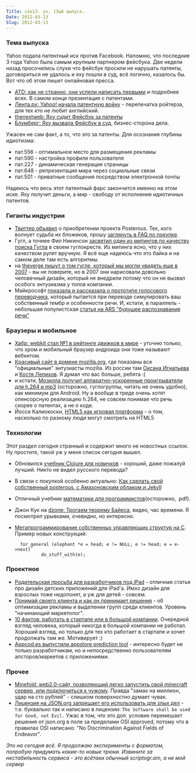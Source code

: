 ```yaml
---
Title: s1e13. ух, 13ый выпуск.
Date: 2012-03-13
Slug: 2012-03-13
---
```


### Тема выпуска
Yahoo подала патентный иск против Facebook. Напомню, что последние 3 года Yahoo была самым крупным партнером фейсбука. Две недели назад просочились слухи что фейсбук просили не нарушать патенты, договориться не удалось и яху пошли в суд, всё логично, казалось бы. Вот что об этом пишет онлайновая пресса.

* [ATD: как не странно, они успели написать первыми](http://allthingsd.com/20120312/breaking-yahoo-sues-facebook-for-patent-infringement/) и подробнее всех. В самом конце презентация с патентами.
* [Лента.ру: Yahoo! начала патентную войну](http://lenta.ru/news/2012/03/13/suit/) - перепечатка ройтерза, для тех кто не любит английский.
* [thenextweb: Яху судит Фейсбук за патенты](http://thenextweb.com/insider/2012/03/12/yahoo-sues-facebook-after-failing-to-privately-resolve-patent-infringement-complaint/)
* [Блумберг: Яху вызвала Фейсбук в суд](http://www.bloomberg.com/news/2012-03-12/yahoo-sues-facebook-for-patent-infringement-in-california-federal-court.html), бизнес-сторона дела.

Ужасен не сам факт, а то, что это за патенты. Для осознания глубины идиотизма:

* пат.556 - оптимальное место для размещения рекламы
* пат.590 - настройка профиля пользователя
* пат.227 - динамическая генерация страницы
* пат.648 - репрезентация мира через социальные связи
* пат.501 - приватные сообщения посредством электронной почты

Надеюсь что весь этот патентный фарс закончится именно на этом иске. Яху получит деньги, а мир - свободу от исполнения идиотичных патентов.

### Гиганты индустрии

* [Твиттер объявил](http://blog.twitter.com/2012/03/welcoming-posterous-team-to-flock.html) о приобретении проекта Posterous. Тех, кого волнует судьба их бложеков, прошу  [заглянуть в FAQ по покупке](http://posterous.uservoice.com/knowledgebase/articles/56001-acquisition-faq).
* Гугл, а точнее Фил Никинсон [засветил один из митингов по качеству поиска Гугла](https://plus.google.com/115963387846188704264/posts/C4YWqcuZJBi) в своем гуглокресте. Из митинга ясно, что у них качеством рулят вручную. Я всё еще надеюсь что это байка и на самом деле там есть алгоритмы.
* на [theverge пишут о том гугле, который мы могли увидеть еще в 2007](http://www.theverge.com/2012/3/12/2863705/google-redesign-2007-kanna-killed-strawman) - вы не поверите, но в 2007 они нарисовали довольно человечный дизайн, который не внедрили потому что он не вызвал особого энтузиазма у топов компании.
* Майкрософт [показала и рассказала о прототипе голосового переводчика](http://www.extremetech.com/extreme/122083-microsoft-unveils-universal-translator-that-converts-your-voice-into-another-language), который пытается при переводе симулировать ваш собственный тембр и особенности речи. И, кстати, в параллель - небольшая популистская [статья на ARS "будущее распознавания речи"](http://arstechnica.com/business/news/2012/03/future-of-voice-recognition-assistants-that-remember-everything-you-say.ars)

### Браузеры и мобильное

* [Хабр: webkit стал №1 в рейтинге движков в мире](http://habrahabr.ru/blogs/browsers/139830/) - уточню только, что хром и мобильный браузер андроида они тоже называют вебкитом.
* [Красивый сайт в домене mozilla.org](https://reps.mozilla.org/people/), где показаны все "официальные" энтузиасты mozilla. Из россии там [Оксана Игнатьева](https://reps.mozilla.org/u/edra/) и [Костя Лепихов](https://reps.mozilla.org/u/lakostis/). Я думал что вас больше, ребята :(
* и кстати, [Мозилла получит аппаратно-ускоренные проигрыватели для h.264 и mp3](https://groups.google.com/forum/?fromgroups#!topic/mozilla.dev.platform/-xTei5rYThU) (осторожно, гуглогруппы, читать не очень удобно), как минимум для Android. Ну а вообще в треде очень хотят опенсорсную реализацию h.264, не совсем понимая что речь скорее о патентах, а не о коде.
* Йосси Калиокоски, [HTML5 как игровая платформа](http://blog.avd.io/posts/html5-games) - о том, насколько по разному люди могут смотреть на HTML5

### Технологии
Этот раздел сегодня странный и содержит много не новостных ссылок. Ну простите, такой уж у меня список сегодня вышел.

* Обновился [учебник Clojure для новичков](http://www.unexpected-vortices.com/clojure/brief-beginners-guide/index.html) - хороший, даже пожалуй лучший. Никто не видел русского перевода?
* В связи с покупкой особенно актуально: [Как сделать свой собственный posterous, с Амазоновским облаком и Jekyll](http://blog.jazzychad.net/2012/03/12/create-your-own-posterous.html)
* Отличный учебник [математики для программистов](http://www.cs.princeton.edu/courses/archive/spr10/cos433/mathcs.pdf)(осторожно, .pdf).
* Джон Кук на [dzone: Трогаем теорему Байеса](http://java.dzone.com/articles/tweaking-bayes%E2%80%99-theorem), видео, час времени. Я посмотрел урывками, очевидно, но интересно.
* [Метапрограммирование собственных управляющих структур на C](http://www.chiark.greenend.org.uk/~sgtatham/mp/). Пример новых конструкций:

		for_general (elephant *e = head; e != NULL; e != head; e = e->next)`
				do_stuff_with(e);

### Проектное
* [Родительская просьба для разработчиков под iPad](http://uxdesign.smashingmagazine.com/2012/03/12/dads-plea-developers-ipad-apps-children/) - отличная статья про дизайн детских приложений для iPad'а. Имхо дизайн для взрослых тоже недопонят, а уж для детей - совсем.
* [Понимай своего клиента и как он принимает решения](http://blog.intercom.io/know-your-customers-and-how-they-decide/) - об оптимизации рекламы и выделении групп среди клиентов. Уровень "начинающий маркетолог".
* [10 фактов: работать в стартапе или в большой компании](http://alexlod.com/2012/03/12/10-facts-about-working-at-a-startup-vs-a-big-company/). Очередной взгляд человека, который никогда в большой компании не работал. Хороший взгляд, но только для тех кто работает в стартапе и хочет продолжать там же. Мотивирует :)
* [Appcod.es выпустили appstore prediction tool](http://blog.appcod.es/we-will-guess-your-competitors-keywords-we-will-predict-your-app-store-position/) - интересно будет не только разработчикам, но и непосредственно пользователям апсторов/маркетов с приложениями.

### Прочее
* [Minefold: web2.0-сайт, позволяющий легко запустить свой minecraft сервер, или подключиться к чужому](https://minefold.com/). Правда "замах на миллион, удар на сто рублей" -  слишком поверхностно думает чувак.
* [Лицензия на JSON.org запрещает его использовать для злых дел](http://java.dzone.com/articles/jsonorg-license-literally-says) - т.е. буквально так и написано в лицензии: `The Software shall be used for Good, not Evil.` Ужас в том, что это доп. условие перемешает решения от json.org в поле за пределами OSI approved, потому что в правилах OSI написано: "No Discrimination Against Fields of Endeavor".


*Это на сегодня всё. Я продолжаю эксперименты с форматом, попробую придумать какие-то новые трюки. Извините за нестабильность сервиса - это всётаки обычный scriptogr.am, а не мой сервер*
	

